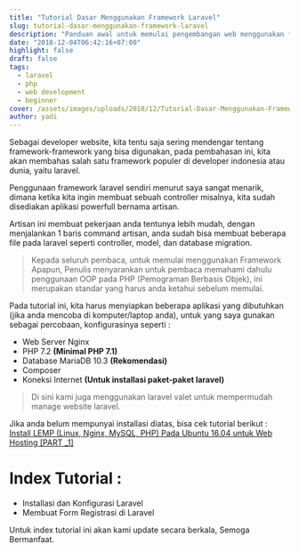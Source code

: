 ```yaml
---
title: "Tutorial Dasar Menggunakan Framework Laravel"
slug: tutorial-dasar-menggunakan-framework-laravel
description: "Panduan awal untuk memulai pengembangan web menggunakan framework Laravel PHP"
date: "2018-12-04T06:42:16+07:00" 
highlight: false
draft: false
tags:
  - laravel
  - php
  - web development
  - beginner
cover: /assets/images/uploads/2018/12/Tutorial-Dasar-Menggunakan-Framework-Laravel.png
author: yadi
---
```


Sebagai developer website, kita tentu saja sering mendengar tentang framework-framework yang bisa digunakan, pada pembahasan ini, kita akan membahas salah satu framework populer di developer indonesia atau dunia, yaitu laravel.

Penggunaan framework laravel sendiri menurut saya sangat menarik, dimana ketika kita ingin membuat sebuah controller misalnya, kita sudah disediakan aplikasi powerfull bernama artisan.

Artisan ini membuat pekerjaan anda tentunya lebih mudah, dengan menjalankan 1 baris command artisan, anda sudah bisa membuat beberapa file pada laravel seperti controller, model, dan database migration.

> Kepada seluruh pembaca, untuk memulai menggunakan Framework Apapun, Penulis menyarankan untuk pembaca memahami dahulu penggunaan OOP pada PHP (Pemograman Berbasis Objek), ini merupakan standar yang harus anda ketahui sebelum memulai.

Pada tutorial ini, kita harus menyiapkan beberapa aplikasi yang dibutuhkan (jika anda mencoba di komputer/laptop anda), untuk yang saya gunakan sebagai percobaan, konfigurasinya seperti :
* Web Server Nginx
* PHP 7.2 **(Minimal PHP 7.1)**
* Database MariaDB 10.3 **(Rekomendasi)**
* Composer
* Koneksi Internet **(Untuk installasi paket-paket laravel)**

> Di sini kami juga menggunakan laravel valet untuk mempermudah manage website laravel.

Jika anda belum mempunyai installasi diatas, bisa cek tutorial berikut : [Install LEMP (Linux, Nginx, MySQL, PHP) Pada Ubuntu 16.04 untuk Web Hosting [PART _1]](https://medium.com/@juniyadi/install-lemp-linux-nginx-mysql-php-pada-ubuntu-16-04-untuk-web-hosting-part-1-e5b1ae924396)

# Index Tutorial :
* Installasi dan Konfigurasi Laravel
* Membuat Form Registrasi di Laravel


Untuk index tutorial ini akan kami update secara berkala, Semoga Bermanfaat.
